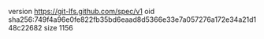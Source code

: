 version https://git-lfs.github.com/spec/v1
oid sha256:749f4a96e0fe822fb35bd6eaad8d5366e33e7a057276a172e34a21d148c22682
size 1156
